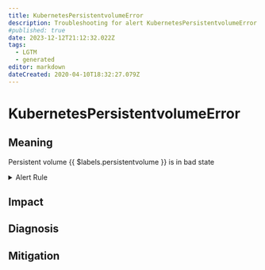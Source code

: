 ```yaml
---
title: KubernetesPersistentvolumeError
description: Troubleshooting for alert KubernetesPersistentvolumeError
#published: true
date: 2023-12-12T21:12:32.022Z
tags: 
  - LGTM
  - generated
editor: markdown
dateCreated: 2020-04-10T18:32:27.079Z
---
```


# KubernetesPersistentvolumeError

## Meaning
[//]: # "Short paragraph that explains what the alert means"
Persistent volume {{ $labels.persistentvolume }} is in bad state

<details>
  <summary>Alert Rule</summary>

{{% rule "kubernetes/kubestate-exporter.yml" "KubernetesPersistentvolumeError" %}}

<!-- Rule when generated

```yaml
alert: KubernetesPersistentvolumeError
expr: kube_persistentvolume_status_phase{phase=~"Failed|Pending", job="kube-state-metrics"} > 0
for: 0m
labels:
    severity: critical
annotations:
    summary: Kubernetes PersistentVolumeClaim pending ({{ $labels.namespace }}/{{ $labels.persistentvolumeclaim }})
    description: |-
        Persistent volume {{ $labels.persistentvolume }} is in bad state
          VALUE = {{ $value }}
          LABELS = {{ $labels }}
    runbook: https://github.com/srerun/prometheus-alerts/blob/main/content/runbooks/kubestate-exporter/KubernetesPersistentvolumeError.md

```

-->

</details>


## Impact
[//]: # "What could / will happen if the alert is not addressed"



## Diagnosis
[//]: # "Steps to take to identify the cause of the problem"



## Mitigation
[//]: # "The steps necessary to resolve the alert"
